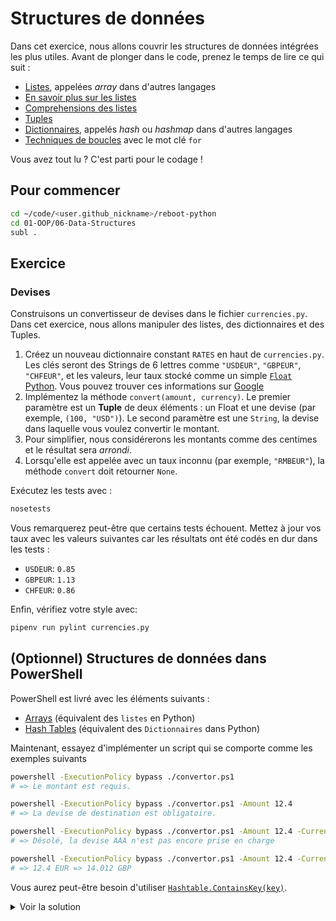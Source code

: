 # Structures de données

Dans cet exercice, nous allons couvrir les structures de données intégrées les plus utiles.
Avant de plonger dans le code, prenez le temps de lire ce qui suit :

- [Listes](https://docs.python.org/3.8/tutorial/introduction.html#lists), appelées _array_ dans d'autres langages
- [En savoir plus sur les listes](https://docs.python.org/3.8/tutorial/datastructures.html#more-on-lists)
- [Comprehensions des listes](https://docs.python.org/3.8/tutorial/datastructures.html#list-comprehensions)
- [Tuples](https://docs.python.org/3.8/tutorial/datastructures.html#tuples-and-sequences)
- [Dictionnaires](https://docs.python.org/3.8/tutorial/datastructures.html#dictionaries), appelés _hash_ ou _hashmap_ dans d'autres langages
- [Techniques de boucles](https://docs.python.org/3.8/tutorial/datastructures.html#looping-techniques) avec le mot clé `for`

Vous avez tout lu ? C'est parti pour le codage !

## Pour commencer

```bash
cd ~/code/<user.github_nickname>/reboot-python
cd 01-OOP/06-Data-Structures
subl .
```

## Exercice

### Devises

Construisons un convertisseur de devises dans le fichier `currencies.py`. Dans cet exercice, nous allons manipuler des listes, des dictionnaires et des Tuples.

1. Créez un nouveau dictionnaire constant `RATES` en haut de `currencies.py`. Les clés seront des Strings de 6 lettres comme `"USDEUR"`, `"GBPEUR"`, `"CHFEUR"`, et les valeurs, leur taux stocké comme un simple [`Float` Python](https://docs.python.org/3/library/stdtypes.html#numeric-types-int-float-complex). Vous pouvez trouver ces informations sur [Google](https://www.google.com/search?q=USDEUR)
2. Implémentez la méthode `convert(amount, currency)`. Le premier paramètre est un **Tuple** de deux éléments : un Float et une devise (par exemple, `(100, "USD")`). Le second paramètre est une `String`, la devise dans laquelle vous voulez convertir le montant.
3. Pour simplifier, nous considérerons les montants comme des centimes et le résultat sera _arrondi_.
4. Lorsqu'elle est appelée avec un taux inconnu (par exemple, `"RMBEUR"`), la méthode `convert` doit retourner `None`.


Exécutez les tests avec :

```bash
nosetests
```

Vous remarquerez peut-être que certains tests échouent. Mettez à jour vos taux avec les valeurs suivantes car les résultats ont été codés en dur dans les tests :

- `USDEUR`: `0.85`
- `GBPEUR`: `1.13`
- `CHFEUR`: `0.86`

Enfin, vérifiez votre style avec:

```bash
pipenv run pylint currencies.py
```

## (Optionnel) Structures de données dans PowerShell

PowerShell est livré avec les éléments suivants :

- [Arrays](https://docs.microsoft.com/powershell/module/microsoft.powershell.core/about/about_arrays) (équivalent des `listes` en Python)
- [Hash Tables](https://docs.microsoft.com/powershell/module/microsoft.powershell.core/about/about_hash_tables) (équivalent des `Dictionnaires` dans Python)

Maintenant, essayez d'implémenter un script qui se comporte comme les exemples suivants

```bash
powershell -ExecutionPolicy bypass ./convertor.ps1
# => Le montant est requis.

powershell -ExecutionPolicy bypass ./convertor.ps1 -Amount 12.4
# => La devise de destination est obligatoire.

powershell -ExecutionPolicy bypass ./convertor.ps1 -Amount 12.4 -Currency AAA
# => Désolé, la devise AAA n'est pas encore prise en charge

powershell -ExecutionPolicy bypass ./convertor.ps1 -Amount 12.4 -Currency GBP
# => 12.4 EUR => 14.012 GBP
```

Vous aurez peut-être besoin d'utiliser [`Hashtable.ContainsKey(key)`](https://docs.microsoft.com/dotnet/api/system.collections.hashtable.containskey).

<details><summary markdown="span">Voir la solution
</summary>

```powershell
param(
  [double]$Amount = $(throw "Amount is required."),
  [string]$Currency = $(throw "Destination currency is required.")
)

$rates = @{
  USDEUR = 0.85;
  GBPEUR = 1.13;
  CHFEUR = 0.86
}

$key = $Currency + "EUR"

if ($rates.ContainsKey($key)) {
  $result = ($Amount * $rates[$key])
  Write-Output "$Amount EUR => $result $Currency"
} else {
  Write-Error "Sorry, currency $Currency is not yet supported"
}
```

</details>
